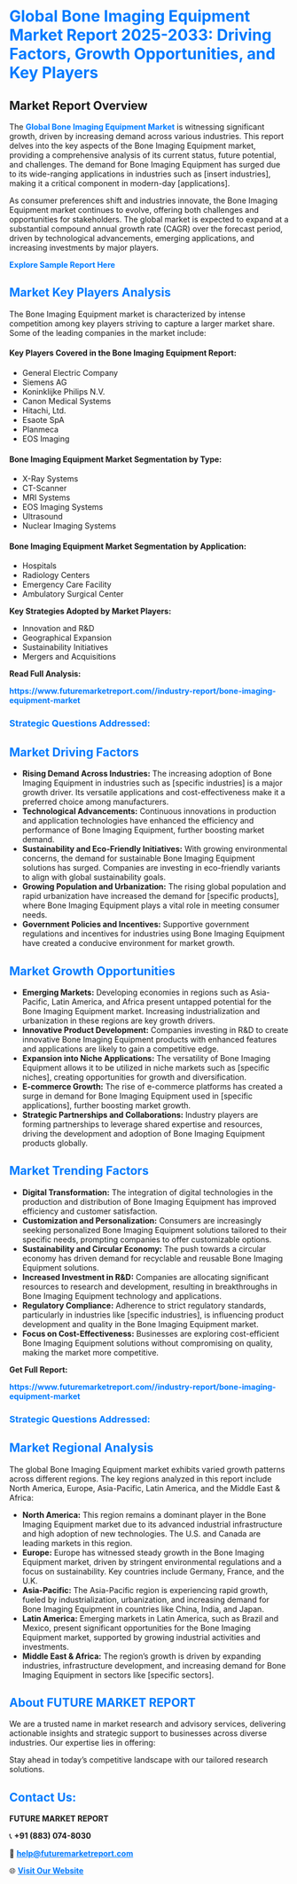<h1 style="color: #007BFF;">Global Bone Imaging Equipment Market Report 2025-2033: Driving Factors, Growth Opportunities, and Key Players</h1>

<section id="overview">
<h2>Market Report Overview</h2>
<p>The <a href="https://www.futuremarketreport.com//industry-report/bone-imaging-equipment-market" style="color: #007BFF; text-decoration: none;"><strong>Global Bone Imaging Equipment Market</strong></a> is witnessing significant growth, driven by increasing demand across various industries. This report delves into the key aspects of the Bone Imaging Equipment market, providing a comprehensive analysis of its current status, future potential, and challenges. The demand for Bone Imaging Equipment has surged due to its wide-ranging applications in industries such as [insert industries], making it a critical component in modern-day [applications].</p>
<p>As consumer preferences shift and industries innovate, the Bone Imaging Equipment market continues to evolve, offering both challenges and opportunities for stakeholders. The global market is expected to expand at a substantial compound annual growth rate (CAGR) over the forecast period, driven by technological advancements, emerging applications, and increasing investments by major players.</p>
</section>

<section id="overview">
<p><a href="https://www.futuremarketreport.com//request-sample/reportId=56248" style="color: #007BFF; text-decoration: none;"><strong>Explore Sample Report Here</strong></a></p>
</section>

<section id="key-players">
<h2 style="color: #007BFF;">Market Key Players Analysis</h2>
<p>The Bone Imaging Equipment market is characterized by intense competition among key players striving to capture a larger market share. Some of the leading companies in the market include:</p>
<h4>Key Players Covered in the Bone Imaging Equipment Report:</h4>
<ul><li>General Electric Company</li><li>Siemens AG</li><li>Koninklijke Philips N.V.</li><li>Canon Medical Systems</li><li>Hitachi, Ltd.</li><li>Esaote SpA</li><li>Planmeca</li><li>EOS Imaging</li></ul>
<h4>Bone Imaging Equipment Market Segmentation by Type:</h4>
<ul><li>X-Ray Systems</li><li>CT-Scanner</li><li>MRI Systems</li><li>EOS Imaging Systems</li><li>Ultrasound</li><li>Nuclear Imaging Systems</li></ul>

<h4>Bone Imaging Equipment Market Segmentation by Application:</h4>
<ul><li>Hospitals</li><li>Radiology Centers</li><li>Emergency Care Facility</li><li>Ambulatory Surgical Center</li></ul>
<p><strong>Key Strategies Adopted by Market Players:</strong></p>
<ul>
<li>Innovation and R&D</li>
<li>Geographical Expansion</li>
<li>Sustainability Initiatives</li>
<li>Mergers and Acquisitions</li>
</ul>
</section>

<section>
<p><strong>Read Full Analysis: </strong></p><a href="https://www.futuremarketreport.com//industry-report/bone-imaging-equipment-market" style="color: #007BFF; text-decoration: none;"><strong>https://www.futuremarketreport.com//industry-report/bone-imaging-equipment-market</strong></a>
<h3 style="color: #007BFF;">Strategic Questions Addressed:</h3>
</section>

<section id="driving-factors">
<h2 style="color: #007BFF;">Market Driving Factors</h2>
<ul>
<li><strong>Rising Demand Across Industries:</strong> The increasing adoption of Bone Imaging Equipment in industries such as [specific industries] is a major growth driver. Its versatile applications and cost-effectiveness make it a preferred choice among manufacturers.</li>
<li><strong>Technological Advancements:</strong> Continuous innovations in production and application technologies have enhanced the efficiency and performance of Bone Imaging Equipment, further boosting market demand.</li>
<li><strong>Sustainability and Eco-Friendly Initiatives:</strong> With growing environmental concerns, the demand for sustainable Bone Imaging Equipment solutions has surged. Companies are investing in eco-friendly variants to align with global sustainability goals.</li>
<li><strong>Growing Population and Urbanization:</strong> The rising global population and rapid urbanization have increased the demand for [specific products], where Bone Imaging Equipment plays a vital role in meeting consumer needs.</li>
<li><strong>Government Policies and Incentives:</strong> Supportive government regulations and incentives for industries using Bone Imaging Equipment have created a conducive environment for market growth.</li>
</ul>
</section>

<section id="growth-opportunities">
<h2 style="color: #007BFF;">Market Growth Opportunities</h2>
<ul>
<li><strong>Emerging Markets:</strong> Developing economies in regions such as Asia-Pacific, Latin America, and Africa present untapped potential for the Bone Imaging Equipment market. Increasing industrialization and urbanization in these regions are key growth drivers.</li>
<li><strong>Innovative Product Development:</strong> Companies investing in R&D to create innovative Bone Imaging Equipment products with enhanced features and applications are likely to gain a competitive edge.</li>
<li><strong>Expansion into Niche Applications:</strong> The versatility of Bone Imaging Equipment allows it to be utilized in niche markets such as [specific niches], creating opportunities for growth and diversification.</li>
<li><strong>E-commerce Growth:</strong> The rise of e-commerce platforms has created a surge in demand for Bone Imaging Equipment used in [specific applications], further boosting market growth.</li>
<li><strong>Strategic Partnerships and Collaborations:</strong> Industry players are forming partnerships to leverage shared expertise and resources, driving the development and adoption of Bone Imaging Equipment products globally.</li>
</ul>
</section>

<section id="trending-factors">
<h2 style="color: #007BFF;">Market Trending Factors</h2>
<ul>
<li><strong>Digital Transformation:</strong> The integration of digital technologies in the production and distribution of Bone Imaging Equipment has improved efficiency and customer satisfaction.</li>
<li><strong>Customization and Personalization:</strong> Consumers are increasingly seeking personalized Bone Imaging Equipment solutions tailored to their specific needs, prompting companies to offer customizable options.</li>
<li><strong>Sustainability and Circular Economy:</strong> The push towards a circular economy has driven demand for recyclable and reusable Bone Imaging Equipment solutions.</li>
<li><strong>Increased Investment in R&D:</strong> Companies are allocating significant resources to research and development, resulting in breakthroughs in Bone Imaging Equipment technology and applications.</li>
<li><strong>Regulatory Compliance:</strong> Adherence to strict regulatory standards, particularly in industries like [specific industries], is influencing product development and quality in the Bone Imaging Equipment market.</li>
<li><strong>Focus on Cost-Effectiveness:</strong> Businesses are exploring cost-efficient Bone Imaging Equipment solutions without compromising on quality, making the market more competitive.</li>
</ul>
</section>

<section>
<p><strong>Get Full Report: </strong></p><a href="https://www.futuremarketreport.com//industry-report/bone-imaging-equipment-market" style="color: #007BFF; text-decoration: none;"><strong>https://www.futuremarketreport.com//industry-report/bone-imaging-equipment-market</strong></a>
<h3 style="color: #007BFF;">Strategic Questions Addressed:</h3>
</section>


<section id="regional-analysis">
<h2 style="color: #007BFF;">Market Regional Analysis</h2>
<p>The global Bone Imaging Equipment market exhibits varied growth patterns across different regions. The key regions analyzed in this report include North America, Europe, Asia-Pacific, Latin America, and the Middle East & Africa:</p>
<ul>
<li><strong>North America:</strong> This region remains a dominant player in the Bone Imaging Equipment market due to its advanced industrial infrastructure and high adoption of new technologies. The U.S. and Canada are leading markets in this region.</li>
<li><strong>Europe:</strong> Europe has witnessed steady growth in the Bone Imaging Equipment market, driven by stringent environmental regulations and a focus on sustainability. Key countries include Germany, France, and the U.K.</li>
<li><strong>Asia-Pacific:</strong> The Asia-Pacific region is experiencing rapid growth, fueled by industrialization, urbanization, and increasing demand for Bone Imaging Equipment in countries like China, India, and Japan.</li>
<li><strong>Latin America:</strong> Emerging markets in Latin America, such as Brazil and Mexico, present significant opportunities for the Bone Imaging Equipment market, supported by growing industrial activities and investments.</li>
<li><strong>Middle East & Africa:</strong> The region’s growth is driven by expanding industries, infrastructure development, and increasing demand for Bone Imaging Equipment in sectors like [specific sectors].</li>
</ul>
</section>

<footer>
<h2 style="color: #007BFF;">About FUTURE MARKET REPORT</h2>
<p>We are a trusted name in market research and advisory services, delivering actionable insights and strategic support to businesses across diverse industries. Our expertise lies in offering:</p>

<p>Stay ahead in today’s competitive landscape with our tailored research solutions.</p>

<h2 style="color: #007BFF;">Contact Us:</h2>
<p><strong>FUTURE MARKET REPORT</strong></p>
<p>📞 <strong>+91 (883) 074-8030</strong></p>
<p>📧 <strong><a href="mailto:help@futuremarketreport.com" style="color: #007BFF;">help@futuremarketreport.com</a></strong></p>
<p>🌐 <strong><a href="https://www.futuremarketreport.com/" style="color: #007BFF;">Visit Our Website</a></strong></p>
</footer>